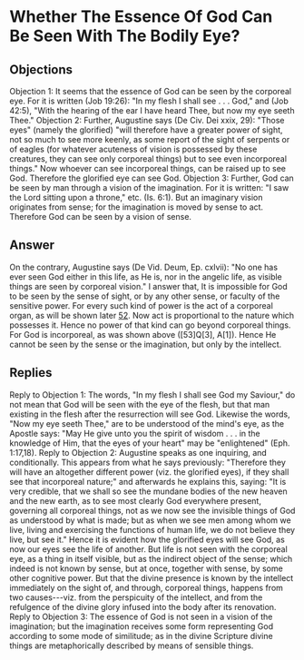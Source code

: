 # Whether The Essence Of God Can Be Seen With The Bodily Eye?
## Objections
Objection 1: It seems that the essence of God can be seen by the corporeal eye. For it is written (Job 19:26): "In my flesh I shall see . . . God," and (Job 42:5), "With the hearing of the ear I have heard Thee, but now my eye seeth Thee."
Objection 2: Further, Augustine says (De Civ. Dei xxix, 29): "Those eyes" (namely the glorified) "will therefore have a greater power of sight, not so much to see more keenly, as some report of the sight of serpents or of eagles (for whatever acuteness of vision is possessed by these creatures, they can see only corporeal things) but to see even incorporeal things." Now whoever can see incorporeal things, can be raised up to see God. Therefore the glorified eye can see God.
Objection 3: Further, God can be seen by man through a vision of the imagination. For it is written: "I saw the Lord sitting upon a throne," etc. (Is. 6:1). But an imaginary vision originates from sense; for the imagination is moved by sense to act. Therefore God can be seen by a vision of sense.
## Answer
On the contrary, Augustine says (De Vid. Deum, Ep. cxlvii): "No one has ever seen God either in this life, as He is, nor in the angelic life, as visible things are seen by corporeal vision."
I answer that, It is impossible for God to be seen by the sense of sight, or by any other sense, or faculty of the sensitive power. For every such kind of power is the act of a corporeal organ, as will be shown later [52](Q[78]). Now act is proportional to the nature which possesses it. Hence no power of that kind can go beyond corporeal things. For God is incorporeal, as was shown above ([53]Q[3], A[1]). Hence He cannot be seen by the sense or the imagination, but only by the intellect.
## Replies
Reply to Objection 1: The words, "In my flesh I shall see God my Saviour," do not mean that God will be seen with the eye of the flesh, but that man existing in the flesh after the resurrection will see God. Likewise the words, "Now my eye seeth Thee," are to be understood of the mind's eye, as the Apostle says: "May He give unto you the spirit of wisdom . . . in the knowledge of Him, that the eyes of your heart" may be "enlightened" (Eph. 1:17,18).
Reply to Objection 2: Augustine speaks as one inquiring, and conditionally. This appears from what he says previously: "Therefore they will have an altogether different power (viz. the glorified eyes), if they shall see that incorporeal nature;" and afterwards he explains this, saying: "It is very credible, that we shall so see the mundane bodies of the new heaven and the new earth, as to see most clearly God everywhere present, governing all corporeal things, not as we now see the invisible things of God as understood by what is made; but as when we see men among whom we live, living and exercising the functions of human life, we do not believe they live, but see it." Hence it is evident how the glorified eyes will see God, as now our eyes see the life of another. But life is not seen with the corporeal eye, as a thing in itself visible, but as the indirect object of the sense; which indeed is not known by sense, but at once, together with sense, by some other cognitive power. But that the divine presence is known by the intellect immediately on the sight of, and through, corporeal things, happens from two causes---viz. from the perspicuity of the intellect, and from the refulgence of the divine glory infused into the body after its renovation.
Reply to Objection 3: The essence of God is not seen in a vision of the imagination; but the imagination receives some form representing God according to some mode of similitude; as in the divine Scripture divine things are metaphorically described by means of sensible things.